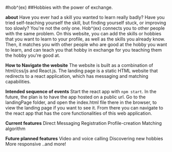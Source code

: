 #hob^(ex)
##Hobbies with the power of exchange.

**about**
Have you ever had a skill you wanted to learn really badly? Have you tried self-teaching yourself the skill, but finding yourself stuck, or improving too slowly?
You're not the only one. 
Hob^(ex) connects you to other people with the same problem. On this website, you can add the skills or hobbies that you want to learn to your profile, as well as the skills you already know. Then, it matches you with other people who are good at the hobby you want to learn, and can teach you that hobby in exchange for you teaching them the hobby you're good at. 

**How to Navigate the website**
The website is built as a combination of html/css/js and React.js.
The landing page is a static HTML website that redirects to a react application, which has messaging and matching capabilities.

**Intended sequence of events**
Start the react app with `npm start`. In the future, the plan is to have the app hosted on a public url.
Go to the landingPage folder, and open the index.html file there in the browser, to view the landing page if you want to see it. From there you can navigate to the react app that has the core functionalities of this web application. 

**Current features**
Direct Messaging
Registration
Profile-creation
Matching algorithm

**Future planned features**
Video and voice calling
Discovering new hobbies
More responsive
..and more!
